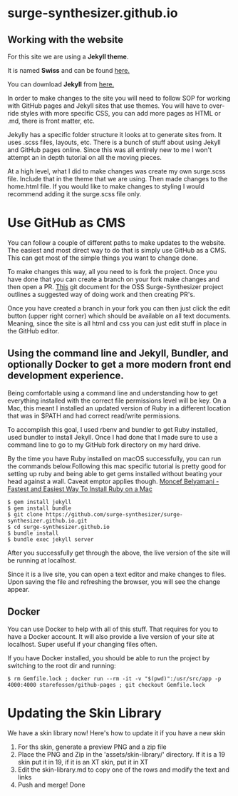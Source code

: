 # surge-synthesizer.github.io

## Working with the website

For this site we are using a **Jekyll theme**. 

It is named **Swiss** and can be found [here.](https://github.com/broccolini/swiss)

You can download **Jekyll** from [here.](https://jekyllrb.com/)

In order to make changes to the site you will need to follow SOP for working with GitHub pages and Jekyll sites that use themes. You will have to over-ride styles with more specific CSS, you can add more pages as HTML or .md, there is front matter, etc. 

Jekylly has a specific folder structure it looks at to generate sites from. It uses .scss files, layouts, etc. There is a bunch of stuff about using Jekyll and GitHub pages online. Since this was all entirely new to me I won't attempt an in depth tutorial on all the moving pieces.

At a high level, what I did to make changes was create my own surge.scss file. Include that in the theme that we are using. Then made changes to the home.html file. If you would like to make changes to styling I would recommend adding it the surge.scss file only.

# Use GitHub as CMS

You can follow a couple of different paths to make updates to the website. The easiest and most direct way to do that is simply use GitHub as a CMS. This can get most of the simple things you want to change done. 

To make changes this way, all you need to is fork the project. Once you have done that you can create a branch on your fork make changes and then open a PR. [This](https://github.com/surge-synthesizer/surge/blob/master/doc/git-howto.md) git document for the OSS Surge-Synthesizer project outlines a suggested way of doing work and then creating PR's. 

Once you have created a branch in your fork you can then just click the edit button (upper right corner) which should be available on all text documents. Meaning, since the site is all html and css you can just edit stuff in place in the GitHub editor. 

## Using the command line and Jekyll, Bundler, and optionally Docker to get a more modern front end development experience. 

Being comfortable using a command line and understanding how to get everything installed with the correct file permissions level will be key. On a Mac, this meant I installed an updated version of Ruby in a different location that was in $PATH and had correct read/write permissions.

To accomplish this goal, I used rbenv and bundler to get Ruby installed, used bundler to install Jekyll. Once I had done that I made sure to use a command line to go to my GitHub fork directory on my hard drive. 

By the time you have Ruby installed on macOS successfully, you can run the commands below.Following this mac specific tutorial is pretty good for setting up ruby and being able to get gems installed without beating your head against a wall. Caveat emptor applies though. [Moncef Belyamani - Fastest and Easiest Way To Install Ruby on a Mac](https://www.moncefbelyamani.com/how-to-install-xcode-homebrew-git-rvm-ruby-on-mac/?utm_source=stackoverflow&utm_campaign=51126403#step-2-install-chruby-and-the-latest-ruby-with-ruby-install)

```
$ gem install jekyll
$ gem install bundle
$ git clone https://github.com/surge-synthesizer/surge-synthesizer.github.io.git
$ cd surge-synthesizer.github.io
$ bundle install
$ bundle exec jekyll server
```

After you successfully get through the above, the live version of the site will be running at localhost. 

Since it is a live site, you can open a text editor and make changes to files. Upon saving the file and refreshing the browser, you will see the change appear.

## Docker
You can use Docker to help with all of this stuff. That requires for you to have a Docker account. It will also provide a live version of your site at localhost. Super useful if your changing files often.

If you have Docker installed, you should be able to run the project by switching to the root dir and running:

```
$ rm Gemfile.lock ; docker run --rm -it -v "$(pwd)":/usr/src/app -p 4000:4000 starefossen/github-pages ; git checkout Gemfile.lock
```

# Updating the Skin Library

We have a skin library now! Here's how to update it if you have a new skin

1. For ths skin, generate a preview PNG and a zip file
2. Place the PNG and Zip in the 'assets/skin-library/' directory. If it is a 19 skin put it in 19, if it is an XT skin, put it in XT
3. Edit the skin-library.md to copy one of the rows and modify the text and links
4. Push and merge! Done
